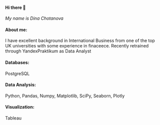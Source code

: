 #### Hi there 👋

*My name is Dina Chotanova*

#### About me:
I have excellent background in International Business from one of the top UK universities with some experience in finaceece. Recently retrained through YandexPraktikum as Data Analyst 

#### Databases:
PostgreSQL

#### Data Analysis:
Python, Pandas, Numpy, Matplotlib, SciPy, Seaborn, Plotly

#### Visualization:
Tableau
